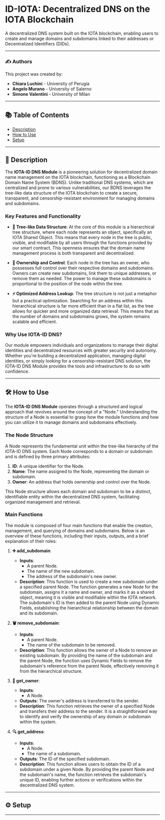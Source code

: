 # ID-IOTA: Decentralized DNS on the IOTA Blockchain

A decentralized DNS system built on the IOTA blockchain, enabling users to create and manage domains and subdomains linked to their addresses or Decentralized Identifiers (DIDs).

---

### ✍️ **Authors**

This project was created by:

- **Chiara Luchini** - University of Perugia
- **Angelo Murano** - University of Salerno
- **Simone Valentini** - University of Milan

---

## 📚 Table of Contents
* [Description](#description)
* [How to Use](#how-to-use)
* [Setup](#setup)

---

## 📝 Description <a name="description"/>

The **IOTA-ID DNS Module** is a pioneering solution for decentralized domain name management on the IOTA blockchain, functioning as a Blockchain Domain Name System (BDNS). Unlike traditional DNS systems, which are centralized and prone to various vulnerabilities, our BDNS leverages the tree-like data structure of the IOTA blockchain to create a secure, transparent, and censorship-resistant environment for managing domains and subdomains.

### Key Features and Functionality

- **🌳 Tree-like Data Structure**: At the core of this module is a hierarchical tree structure, where each node represents an object, specifically an IOTA Shared Object. This means that every node in the tree is public, visible, and modifiable by all users through the functions provided by our smart contract. This openness ensures that the domain name management process is both transparent and decentralized.

- **🔑 Ownership and Control**: Each node in the tree has an owner, who possesses full control over their respective domains and subdomains. Owners can create new subdomains, link them to unique addresses, or remove them as needed. The power to manage these subdomains is proportional to the position of the node within the tree.

- **⚡ Optimized Address Lookup**: The tree structure is not just a metaphor but a practical optimization. Searching for an address within this hierarchical structure is far more efficient than in a flat list, as the tree allows for quicker and more organized data retrieval. This means that as the number of domains and subdomains grows, the system remains scalable and efficient.

### Why Use IOTA-ID DNS?

Our module empowers individuals and organizations to manage their digital identities and decentralized resources with greater security and autonomy. Whether you're building a decentralized application, managing digital identities, or simply looking for a censorship-resistant DNS solution, the IOTA-ID DNS Module provides the tools and infrastructure to do so with confidence.

---

## 🛠️ How to Use <a name="how-to-use"/>

The **IOTA-ID DNS Module** operates through a structured and logical approach that revolves around the concept of a "Node." Understanding the structure of a Node is essential to grasp how the module functions and how you can utilize it to manage domains and subdomains effectively.

### The Node Structure

A Node represents the fundamental unit within the tree-like hierarchy of the IOTA-ID DNS system. Each Node corresponds to a domain or subdomain and is defined by three primary attributes:

1. **ID**: A unique identifier for the Node.
2. **Name**: The name assigned to the Node, representing the domain or subdomain.
3. **Owner**: An address that holds ownership and control over the Node.

This Node structure allows each domain and subdomain to be a distinct, identifiable entity within the decentralized DNS system, facilitating organized management and retrieval.

### Main Functions

The module is composed of four main functions that enable the creation, management, and querying of domains and subdomains. Below is an overview of these functions, including their inputs, outputs, and a brief explanation of their roles:

1. **➕ add_subdomain**:
   - **Inputs**: 
     - A parent Node.
     - The name of the new subdomain.
     - The address of the subdomain's new owner.
   - **Description**: This function is used to create a new subdomain under a specified parent Node. The function generates a new Node for the subdomain, assigns it a name and owner, and marks it as a shared object, meaning it is visible and modifiable within the IOTA network. The subdomain's ID is then added to the parent Node using Dynamic Fields, establishing the hierarchical relationship between the domain and its subdomain.

2. **🗑️ remove_subdomain**:
   - **Inputs**: 
     - A parent Node.
     - The name of the subdomain to be removed.
   - **Description**: This function allows the owner of a Node to remove an existing subdomain. By providing the name of the subdomain and the parent Node, the function uses Dynamic Fields to remove the subdomain's reference from the parent Node, effectively removing it from the hierarchical structure.

3. **👤 get_owner**:
   - **Inputs**: 
     - A Node.
   - **Outputs**: The owner's address is transferred to the sender.
   - **Description**: This function retrieves the owner of a specified Node and transfers their address to the sender. It is a straightforward way to identify and verify the ownership of any domain or subdomain within the system.

4. **🔍 get_address**:
   - **Inputs**: 
     - A Node.
     - The name of a subdomain.
   - **Outputs**: The ID of the specified subdomain.
   - **Description**: This function allows users to obtain the ID of a subdomain under a given Node. By providing the parent Node and the subdomain's name, the function retrieves the subdomain's unique ID, enabling further actions or verifications within the decentralized DNS system.

---

## ⚙️ Setup <a name="setup"/>


---
